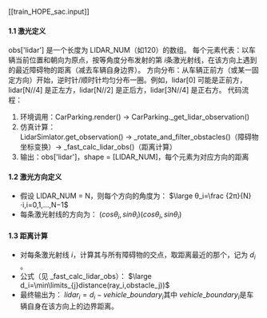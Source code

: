 <sup></sup>[[train_HOPE_sac.input]]
#### 1.1 激光定义
obs['lidar'] 是一个长度为 LIDAR_NUM（如120）的数组。
每个元素代表：以车辆当前位置和朝向为原点，按等角度分布发射的第 $i$条激光射线，在该方向上遇到的最近障碍物的距离（减去车辆自身边界）。
方向分布：从车辆正前方（或某一固定方向）开始，逆时针/顺时针均匀分布一圈。例如，lidar[0] 可能是正前方，lidar[N//4] 是正左方，lidar[N//2] 是正后方，lidar[3N//4] 是正右方。
代码流程：
1. 环境调用：CarParking.render() → CarParking._get_lidar_observation()
2. 仿真计算：LidarSimlator.get_observation() → _rotate_and_filter_obstacles()（障碍物坐标变换）→ _fast_calc_lidar_obs()（距离计算）
3. 输出：obs['lidar']，shape = [LIDAR_NUM]，每个元素为对应方向的距离

#### 1.2 激光方向定义
- 假设 LIDAR_NUM = N，则每个方向的角度为：
    $\large θ_i=\frac {2π}{N}⋅i,i=0,1,...,N−1$
- 每条激光射线的方向为：
    $(cos⁡θ_i,sin⁡θ_i)(cosθ_i​,sinθ_i​)$
#### 1.3 距离计算
- 对每条激光射线 $i$，计算其与所有障碍物的交点，取距离最近的那个，记为 $d_i$​。
- 公式（见 _fast_calc_lidar_obs）：
    $\large d_i=\min\limits_{j}distance(ray_i,obstacle_j))$
- 最终输出为：
    $lidar_i=d_i−vehicle\_boundary_i​$
其中 $vehicle\_boundary_i​$是车辆自身在该方向上的边界距离。
